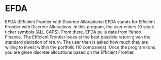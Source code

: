 # EFDA
EFDA (Efficient Frontier with Discrete Allocations)
EFDA stands for Efficient Frontier with Discrete Allocations. In this program, the user enters 10 stock ticker symbols (ALL CAPS). From there, EFDA pulls data from Yahoo Finance. The Efficient Frontier looks at the best possible return given the standard deviation of return. The user then is asked how much they are willing to invest within the portfolio (10 companies). Once the program runs, you are given discrete allocations based on the Efficient Frontier. 

